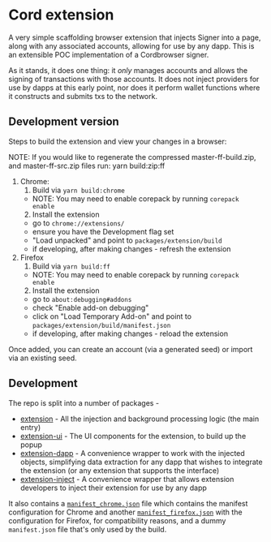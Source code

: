 # Cord extension

A very simple scaffolding browser extension that injects Signer into a page, along with any associated accounts, allowing for use by any dapp. This is an extensible POC implementation of a Cordbrowser signer.

As it stands, it does one thing: it _only_ manages accounts and allows the signing of transactions with those accounts. It does not inject providers for use by dapps at this early point, nor does it perform wallet functions where it constructs and submits txs to the network.

## Development version

Steps to build the extension and view your changes in a browser:

NOTE: If you would like to regenerate the compressed master-ff-build.zip, and master-ff-src.zip files run: yarn build:zip:ff

1. Chrome:
    1. Build via `yarn build:chrome`
      - NOTE: You may need to enable corepack by running `corepack enable`
    2. Install the extension
      - go to `chrome://extensions/`
      - ensure you have the Development flag set
      - "Load unpacked" and point to `packages/extension/build`
      - if developing, after making changes - refresh the extension
2. Firefox
    1. Build via `yarn build:ff`
      - NOTE: You may need to enable corepack by running `corepack enable`
    2. Install the extension
      - go to `about:debugging#addons`
      - check "Enable add-on debugging"
      - click on "Load Temporary Add-on" and point to `packages/extension/build/manifest.json`
      - if developing, after making changes - reload the extension

Once added, you can create an account (via a generated seed) or import via an existing seed.

## Development

The repo is split into a number of packages -

- [extension](packages/extension/) - All the injection and background processing logic (the main entry)
- [extension-ui](packages/extension-ui/) - The UI components for the extension, to build up the popup
- [extension-dapp](packages/extension-dapp/) - A convenience wrapper to work with the injected objects, simplifying data extraction for any dapp that wishes to integrate the extension (or any extension that supports the interface)
- [extension-inject](packages/extension-inject/) - A convenience wrapper that allows extension developers to inject their extension for use by any dapp

It also contains a [`manifest_chrome.json`](packages/extension/manifest_chrome.json) file which contains the manifest configuration for Chrome and another [`manifest_firefox.json`](packages/extension/manifest_firefox.json) with the configuration for Firefox, for compatibility reasons, and a dummy `manifest.json` file that's only used by the build.
